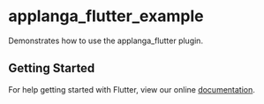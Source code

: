 # applanga_flutter_example

Demonstrates how to use the applanga_flutter plugin.

## Getting Started

For help getting started with Flutter, view our online
[documentation](https://flutter.io/).
